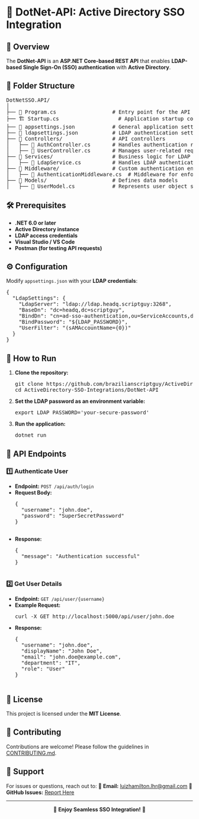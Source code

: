 <h1>🔹 DotNet-API: Active Directory SSO Integration</h1>

<h2>📌 Overview</h2>
<p>
  The <strong>DotNet-API</strong> is an <strong>ASP.NET Core-based REST API</strong> that enables 
  <strong>LDAP-based Single Sign-On (SSO) authentication</strong> with <strong>Active Directory</strong>.
</p>

<h2>📁 Folder Structure</h2>
<pre>
DotNetSSO.API/
│
├── 📄 Program.cs                  # Entry point for the API
├── 🏗️ Startup.cs                   # Application startup configuration
├── 📜 appsettings.json            # General application settings
├── 📜 ldapsettings.json           # LDAP authentication settings
├── 📂 Controllers/                # API controllers
│   ├── 📜 AuthController.cs       # Handles authentication requests
│   ├── 📜 UserController.cs       # Manages user-related requests
├── 📂 Services/                   # Business logic for LDAP authentication
│   ├── 📜 LdapService.cs          # Handles LDAP authentication logic
├── 📂 Middleware/                 # Custom authentication enforcement
│   ├── 📜 AuthenticationMiddleware.cs  # Middleware for enforcing authentication
├── 📂 Models/                     # Defines data models
│   ├── 📜 UserModel.cs            # Represents user object schema
</pre>

<h2>🛠️ Prerequisites</h2>
<ul>
  <li><strong>.NET 6.0 or later</strong></li>
  <li><strong>Active Directory instance</strong></li>
  <li><strong>LDAP access credentials</strong></li>
  <li><strong>Visual Studio / VS Code</strong></li>
  <li><strong>Postman (for testing API requests)</strong></li>
</ul>

<h2>⚙️ Configuration</h2>
<p>Modify <code>appsettings.json</code> with your <strong>LDAP credentials</strong>:</p>

<pre>
{
  "LdapSettings": {
    "LdapServer": "ldap://ldap.headq.scriptguy:3268",
    "BaseDn": "dc=headq,dc=scriptguy",
    "BindDn": "cn=ad-sso-authentication,ou=ServiceAccounts,dc=headq,dc=scriptguy",
    "BindPassword": "${LDAP_PASSWORD}",
    "UserFilter": "(sAMAccountName={0})"
  }
}
</pre>

<h2>🚀 How to Run</h2>
<ol>
  <li><strong>Clone the repository:</strong>
    <pre>git clone https://github.com/brazilianscriptguy/ActiveDirectory-SSO-Integrations.git
cd ActiveDirectory-SSO-Integrations/DotNet-API</pre>
  </li>
  <li><strong>Set the LDAP password as an environment variable:</strong>
    <pre>export LDAP_PASSWORD='your-secure-password'</pre>
  </li>
  <li><strong>Run the application:</strong>
    <pre>dotnet run</pre>
  </li>
</ol>

<h2>🔄 API Endpoints</h2>

<h3>1️⃣ Authenticate User</h3>
<ul>
  <li><strong>Endpoint:</strong> <code>POST /api/auth/login</code></li>
  <li><strong>Request Body:</strong>
    <pre>
{
  "username": "john.doe",
  "password": "SuperSecretPassword"
}
    </pre>
  </li>
  <li><strong>Response:</strong>
    <pre>
{
  "message": "Authentication successful"
}
    </pre>
  </li>
</ul>

<h3>2️⃣ Get User Details</h3>
<ul>
  <li><strong>Endpoint:</strong> <code>GET /api/user/{username}</code></li>
  <li><strong>Example Request:</strong>
    <pre>curl -X GET http://localhost:5000/api/user/john.doe</pre>
  </li>
  <li><strong>Response:</strong>
    <pre>
{
  "username": "john.doe",
  "displayName": "John Doe",
  "email": "john.doe@example.com",
  "department": "IT",
  "role": "User"
}
    </pre>
  </li>
</ul>

<h2>📜 License</h2>
<p>
  This project is licensed under the <strong>MIT License</strong>.
</p>

<h2>🤝 Contributing</h2>
<p>
  Contributions are welcome! Please follow the guidelines in 
  <a href="../CONTRIBUTING.md" target="_blank">CONTRIBUTING.md</a>.
</p>

<h2>📩 Support</h2>
<p>
  For issues or questions, reach out to:  
  📧 <strong>Email:</strong> <a href="mailto:luizhamilton.lhr@gmail.com">luizhamilton.lhr@gmail.com</a>  
  🔗 <strong>GitHub Issues:</strong> 
  <a href="https://github.com/brazilianscriptguy/ActiveDirectory-SSO-Integrations/issues" target="_blank">Report Here</a>
</p>

<hr>

<p align="center">🚀 <strong>Enjoy Seamless SSO Integration!</strong> 🎯</p>
